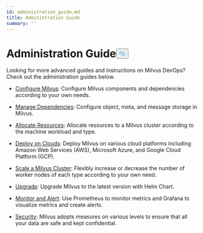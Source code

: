 ```yaml
---
id: administration_guide.md
title: Administration Guide
summary: ''
---
```

<h1 id="Administration-Guide" class="common-anchor-header">Administration Guide<button data-href="#Administration-Guide" class="anchor-icon" translate="no">
      <svg translate="no"
        aria-hidden="true"
        focusable="false"
        height="20"
        version="1.1"
        viewBox="0 0 16 16"
        width="16"
      >
        <path
          fill="#0092E4"
          fill-rule="evenodd"
          d="M4 9h1v1H4c-1.5 0-3-1.69-3-3.5S2.55 3 4 3h4c1.45 0 3 1.69 3 3.5 0 1.41-.91 2.72-2 3.25V8.59c.58-.45 1-1.27 1-2.09C10 5.22 8.98 4 8 4H4c-.98 0-2 1.22-2 2.5S3 9 4 9zm9-3h-1v1h1c1 0 2 1.22 2 2.5S13.98 12 13 12H9c-.98 0-2-1.22-2-2.5 0-.83.42-1.64 1-2.09V6.25c-1.09.53-2 1.84-2 3.25C6 11.31 7.55 13 9 13h4c1.45 0 3-1.69 3-3.5S14.5 6 13 6z"
        ></path>
      </svg>
    </button></h1><p>Looking for more advanced guides and instructions on Milvus DevOps? Check out the administration guides below.</p>
<ul>
<li><p><a href="/docs/zh/configure_milvus.md">Configure Milvus</a>: Configure Milvus components and dependencies according to your own needs.</p></li>
<li><p><a href="/docs/zh/manage_dependencies.md">Manage Dependencies</a>: Configure object, meta, and message storage in Milvus.</p></li>
<li><p><a href="/docs/zh/allocate.md">Allocate Resources</a>: Allocate resources to a Milvus cluster according to the machine workload and type.</p></li>
<li><p><a href="/docs/zh/deploy_on_clouds.md">Deploy on Clouds</a>: Deploy Milvus on various cloud platforms including Amazon Web Services (AWS), Microsoft Azure, and Google Cloud Platform (GCP).</p></li>
<li><p><a href="/docs/zh/scaleout.md">Scale a Milvus Cluster</a>:  Flexibly increase or decrease the number of worker nodes of each type according to your own need.</p></li>
<li><p><a href="/docs/zh/upgrade.md">Upgrade</a>: Upgrade Milvus to the latest version with Helm Chart.</p></li>
<li><p><a href="/docs/zh/monitor_and_alert.md">Monitor and Alert</a>: Use Prometheus to monitor metrics and Grafana to visualize metrics and create alerts.</p></li>
<li><p><a href="/docs/zh/security.md">Security</a>: Milvus adopts measures on various levels to ensure that all your data are safe and kept confidential.</p></li>
</ul>
